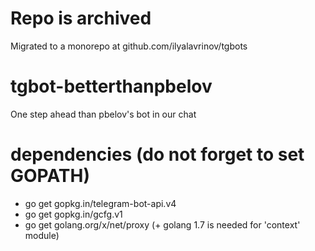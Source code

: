 # Repo is archived
Migrated to a monorepo at github.com/ilyalavrinov/tgbots

# tgbot-betterthanpbelov
One step ahead than pbelov's bot in our chat

# dependencies (do not forget to set GOPATH)
* go get gopkg.in/telegram-bot-api.v4
* go get gopkg.in/gcfg.v1
* go get golang.org/x/net/proxy (+ golang 1.7 is needed for 'context' module)
